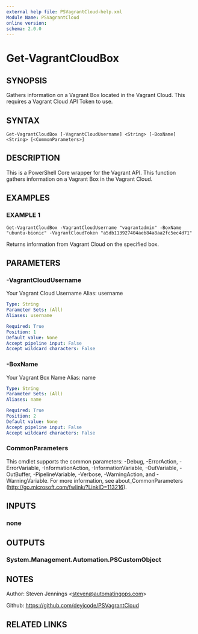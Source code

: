 ```yaml
---
external help file: PSVagrantCloud-help.xml
Module Name: PSVagrantCloud
online version:
schema: 2.0.0
---
```


# Get-VagrantCloudBox

## SYNOPSIS
Gathers information on a Vagrant Box located in the Vagrant Cloud. 
This requires a Vagrant Cloud API Token to use.

## SYNTAX

```
Get-VagrantCloudBox [-VagrantCloudUsername] <String> [-BoxName] <String> [<CommonParameters>]
```

## DESCRIPTION
This is a PowerShell Core wrapper for the Vagrant API.
This function gathers information on a Vagrant Box in the Vagrant Cloud.

## EXAMPLES

### EXAMPLE 1
```
Get-VagrantCloudBox -VagrantCloudUsername "vagrantadmin" -BoxName "ubuntu-bionic" -VagrantCloudToken "a5db113927404aeb84a8aa2fc5ec4d71"
```

Returns information from Vagrant Cloud on the specified box.

## PARAMETERS

### -VagrantCloudUsername
Your Vagrant Cloud Username
Alias: username

```yaml
Type: String
Parameter Sets: (All)
Aliases: username

Required: True
Position: 1
Default value: None
Accept pipeline input: False
Accept wildcard characters: False
```

### -BoxName
Your Vagrant Box Name
Alias: name

```yaml
Type: String
Parameter Sets: (All)
Aliases: name

Required: True
Position: 2
Default value: None
Accept pipeline input: False
Accept wildcard characters: False
```

### CommonParameters
This cmdlet supports the common parameters: -Debug, -ErrorAction, -ErrorVariable, -InformationAction, -InformationVariable, -OutVariable, -OutBuffer, -PipelineVariable, -Verbose, -WarningAction, and -WarningVariable.
For more information, see about_CommonParameters (http://go.microsoft.com/fwlink/?LinkID=113216).

## INPUTS

### none
## OUTPUTS

### System.Management.Automation.PSCustomObject
## NOTES
Author: Steven Jennings \<steven@automatingops.com\>

Github: https://github.com/deyjcode/PSVagrantCloud

## RELATED LINKS
